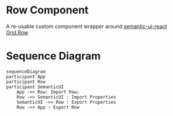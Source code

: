 # Row Component

A re-usable custom component wrapper around [semantic-ui-react Grid.Row](https://react.semantic-ui.com/collections/grid)

# Sequence Diagram

```mermaid
sequenceDiagram
participant App
participant Row
participant SemanticUI
    App ->> Row: Import Row;
    Row ->> SemanticUI : Import Properties
    SemanticUI ->> Row : Export Properties
    Row ->> App : Export Row
```

